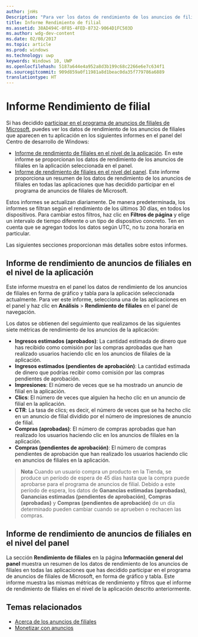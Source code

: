 ```yaml
---
author: jnHs
Description: "Para ver los datos de rendimiento de los anuncios de filiales en tus aplicaciones, usa los informes de rendimiento de filiales en el nivel de la cuenta y de la aplicación en el panel del Centro de desarrollo de Windows."
title: Informe Rendimiento de filial
ms.assetid: 38AD494C-0F85-4FED-8732-9064D1FC503D
ms.author: wdg-dev-content
ms.date: 02/08/2017
ms.topic: article
ms.prod: windows
ms.technology: uwp
keywords: Windows 10, UWP
ms.openlocfilehash: 5187a644e4a952a8d3b199c68c2266e6e7c634f1
ms.sourcegitcommit: 909d859a0f11981a8d1beac0da35f779786a6889
translationtype: HT
---
```

# <a name="affiliates-performance-report"></a>Informe Rendimiento de filial

Si has decidido [participar en el programa de anuncios de filiales de Microsoft](about-affiliate-ads.md), puedes ver los datos de rendimiento de los anuncios de filiales que aparecen en tu aplicación en los siguientes informes en el panel del Centro de desarrollo de Windows:

-   [Informe de rendimiento de filiales en el nivel de la aplicación](#app-level-affiliate-ads-performance-report). En este informe se proporcionan los datos de rendimiento de los anuncios de filiales en la aplicación seleccionada en el panel.
-   [Informe de rendimiento de filiales en el nivel del panel](#dashboard-level-affiliate-ads-performance-report). Este informe proporciona un resumen de los datos de rendimiento de los anuncios de filiales en todas las aplicaciones que has decidido participar en el programa de anuncios de filiales de Microsoft.

Estos informes se actualizan diariamente. De manera predeterminada, los informes se filtran según el rendimiento de los últimos 30 días, en todos los dispositivos. Para cambiar estos filtros, haz clic en **Filtros de página** y elige un intervalo de tiempo diferente o un tipo de dispositivo concreto. Ten en cuenta que se agregan todos los datos según UTC, no tu zona horaria en particular.

Las siguientes secciones proporcionan más detalles sobre estos informes.

## <a name="app-level-affiliate-ads-performance-report"></a>Informe de rendimiento de anuncios de filiales en el nivel de la aplicación

Este informe muestra en el panel los datos de rendimiento de los anuncios de filiales en forma de gráfico y tabla para la aplicación seleccionada actualmente. Para ver este informe, selecciona una de las aplicaciones en el panel y haz clic en **Análisis** &gt; **Rendimiento de filiales** en el panel de navegación.

Los datos se obtienen del seguimiento que realizamos de las siguientes siete métricas de rendimiento de los anuncios de la aplicación:

-   **Ingresos estimados (aprobados)**: La cantidad estimada de dinero que has recibido como comisión por las compras aprobadas que han realizado usuarios haciendo clic en los anuncios de filiales de la aplicación.
-   **Ingresos estimados (pendientes de aprobación)**: La cantidad estimada de dinero que podrías recibir como comisión por las compras pendientes de aprobación.
-   **Impresiones**: El número de veces que se ha mostrado un anuncio de filial en la aplicación.
-   **Clics**: El número de veces que alguien ha hecho clic en un anuncio de filial en la aplicación.
-   **CTR**: La tasa de clics; es decir, el número de veces que se ha hecho clic en un anuncio de filial dividido por el número de impresiones de anuncio de filial.
-   **Compras (aprobadas)**: El número de compras aprobadas que han realizado los usuarios haciendo clic en los anuncios de filiales en la aplicación.
-   **Compras (pendientes de aprobación)**: El número de compras pendientes de aprobación que han realizado los usuarios haciendo clic en anuncios de filiales en la aplicación.

> **Nota** Cuando un usuario compra un producto en la Tienda, se produce un período de espera de 45 días hasta que la compra puede aprobarse para el programa de anuncios de filial. Debido a este período de espera, los datos de **Ganancias estimadas (aprobadas)**, **Ganancias estimadas (pendientes de aprobación)**, **Compras (aprobadas)** y **Compras (pendientes de aprobación)** de un día determinado pueden cambiar cuando se aprueben o rechacen las compras.

## <a name="dashboard-level-affiliate-ads-performance-report"></a>Informe de rendimiento de anuncios de filiales en el nivel del panel

La sección **Rendimiento de filiales** en la página **Información general del panel** muestra un resumen de los datos de rendimiento de los anuncios de filiales en todas las aplicaciones que has decidido participar en el programa de anuncios de filiales de Microsoft, en forma de gráfico y tabla. Este informe muestra las mismas métricas de rendimiento y filtros que el informe de rendimiento de filiales en el nivel de la aplicación descrito anteriormente.

## <a name="related-topics"></a>Temas relacionados

* [Acerca de los anuncios de filiales](about-affiliate-ads.md)
* [Monetizar con anuncios](monetize-with-ads.md)
 

 
